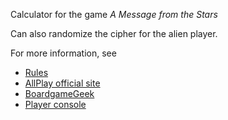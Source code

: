 Calculator for the game *A Message from the Stars*

Can also randomize the cipher for the alien player.

For more information, see
- [Rules](https://cdn.sanity.io/files/biuv286z/production/156be91ecaafcceb20382fa14d7195293e0928c9.pdf)
- [AllPlay official site](https://www.allplay.com/board-games/a-message-from-the-stars/)
- [BoardgameGeek](https://boardgamegeek.com/boardgame/399987/a-message-from-the-stars)
- [Player console](https://www.dropbox.com/scl/fi/879zcma2vq8o9b0gtb5br/AMftS-working-Player-Consoles-alien-BA.jpg?rlkey=x8bi7uahwlanlhx33ubn2ex1n&dl=0)